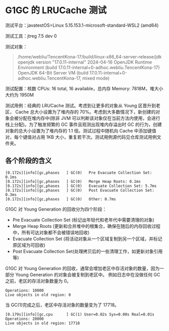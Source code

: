 # G1GC 的 LRUCache 测试

测试平台：javatestOS=Linux 5.15.153.1-microsoft-standard-WSL2 (amd64)

测试工具：jtreg 7.5 dev 0

测试对象：

> /home/webliu/TencentKona-17/build/linux-x86_64-server-release/jdk
> openjdk version "17.0.11-internal" 2024-04-16
> OpenJDK Runtime Environment (build 17.0.11-internal+0-adhoc.webliu.TencentKona-17)
> OpenJDK 64-Bit Server VM (build 17.0.11-internal+0-adhoc.webliu.TencentKona-17, mixed mode)

测试配置：核数 CPUs: 16 total, 16 available，总内存 Memory: 7818M，堆大小大约为 1950M

测试用例：经典的 LRUCache 测试。考虑到让更多的对象从 Young 区晋升到老区， Cache 总大小设置为了堆内存的 70%。考虑到大多数情况下，新创建的对象会被分配在堆内存中(除非 JVM 可以判断该对象仅在当前方法内使用，会进行栈上分配)。为了触发频繁的 GC 事件且观测出现堆内存溢出时 GC 的行为，创建对象的总大小设置为了堆内存的 1.1 倍。测试过程中随机向 Cache 中添加键值对，每个键值对占用 1KB 大小，重复若干次。测试用例源代码见仓库测试用例文件夹。

## 各个阶段的含义

```log
[0.172s][info][gc,phases   ] GC(0)   Pre Evacuate Collection Set: 0.1ms
[0.172s][info][gc,phases   ] GC(0)   Merge Heap Roots: 0.1ms
[0.172s][info][gc,phases   ] GC(0)   Evacuate Collection Set: 5.7ms
[0.172s][info][gc,phases   ] GC(0)   Post Evacuate Collection Set: 0.3ms
[0.172s][info][gc,phases   ] GC(0)   Other: 0.7ms
```

G1GC 对 Young Generation 的回收分为四个阶段：

- Pre Evacuate Collection Set (标记出年轻代和老年代中需要清理的对象)
- Merge Heap Roots (更新和合并堆中的根集合，确保在随后的内存回收过程中，所有可达对象都不会被错误地回收)
- Evacuate Collection Set (将活动对象从一个区域复制到另一个区域，并标记原区域为可回收)
- Post Evacuate Collection Set(处理拷贝后的一些清理工作，如更新对象引用等)

G1GC 对 Young Generation 的回收，通常会增加老区中存活对象的数量，因为一部分 Young Generation 的对象会被复制到老区中。
例如日志中在没做任何 GC 之前，老区的存活对象数量为 0。

```log
Operations: 10000
Live objects in old region: 0
```

当 GC(1)完成之后，老区中存活对象的数量变为了 17718。

```log
[0.179s][info][gc,cpu      ] GC(1) User=0.02s Sys=0.00s Real=0.01s
Operations: 20000
Live objects in old region: 17718
```
